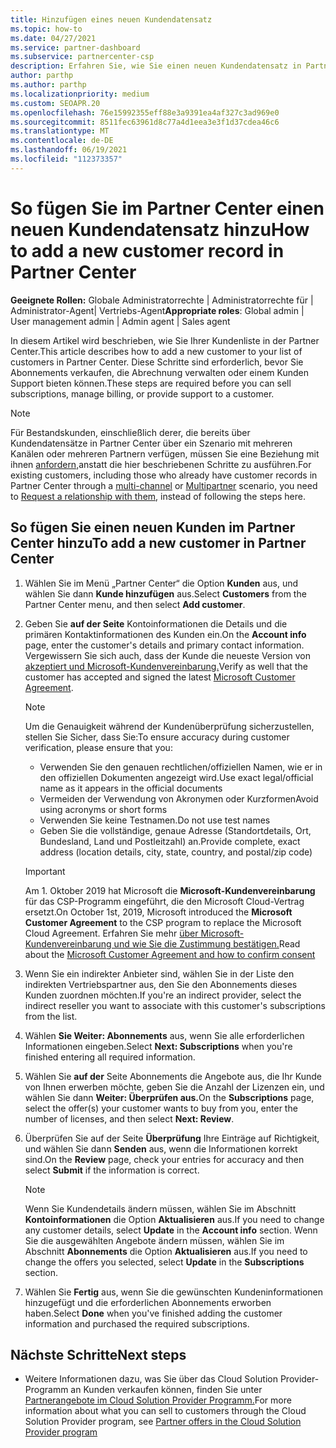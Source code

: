 ```yaml
---
title: Hinzufügen eines neuen Kundendatensatz
ms.topic: how-to
ms.date: 04/27/2021
ms.service: partner-dashboard
ms.subservice: partnercenter-csp
description: Erfahren Sie, wie Sie einen neuen Kundendatensatz in Partner Center. Anschließend können Sie die Kundenabonnements verkaufen, die Abrechnung verwalten oder Kundensupport bereitstellen.
author: parthp
ms.author: parthp
ms.localizationpriority: medium
ms.custom: SEOAPR.20
ms.openlocfilehash: 76e15992355eff88e3a9391ea4af327c3ad969e0
ms.sourcegitcommit: 8511fec63961d8c77a4d1eea3e3f1d37cdea46c6
ms.translationtype: MT
ms.contentlocale: de-DE
ms.lasthandoff: 06/19/2021
ms.locfileid: "112373357"
---
```

# <a name="how-to-add-a-new-customer-record-in-partner-center"></a><span data-ttu-id="62c28-104">So fügen Sie im Partner Center einen neuen Kundendatensatz hinzu</span><span class="sxs-lookup"><span data-stu-id="62c28-104">How to add a new customer record in Partner Center</span></span>

<span data-ttu-id="62c28-105">**Geeignete Rollen:** Globale Administratorrechte | Administratorrechte für | Administrator-Agent| Vertriebs-Agent</span><span class="sxs-lookup"><span data-stu-id="62c28-105">**Appropriate roles**: Global admin | User management admin | Admin agent | Sales agent</span></span>

<span data-ttu-id="62c28-106">In diesem Artikel wird beschrieben, wie Sie Ihrer Kundenliste in der Partner Center.</span><span class="sxs-lookup"><span data-stu-id="62c28-106">This article describes how to add a new customer to your list of customers in Partner Center.</span></span> <span data-ttu-id="62c28-107">Diese Schritte sind erforderlich, bevor Sie Abonnements verkaufen, die Abrechnung verwalten oder einem Kunden Support bieten können.</span><span class="sxs-lookup"><span data-stu-id="62c28-107">These steps are required before you can sell subscriptions, manage billing, or provide support to a customer.</span></span>

>[!NOTE]
><span data-ttu-id="62c28-108">Für Bestandskunden, einschließlich derer, die bereits über [](multichannel.md) Kundendatensätze in [](multipartner.md) Partner Center über ein Szenario mit mehreren Kanälen oder mehreren Partnern verfügen, müssen Sie eine Beziehung mit ihnen [anfordern,](request-a-relationship-with-a-customer.md)anstatt die hier beschriebenen Schritte zu ausführen.</span><span class="sxs-lookup"><span data-stu-id="62c28-108">For existing customers, including those who already have customer records in Partner Center through a [multi-channel](multichannel.md) or [Multipartner](multipartner.md) scenario, you need to [Request a relationship with them](request-a-relationship-with-a-customer.md), instead of following the steps here.</span></span>

## <a name="to-add-a-new-customer-in-partner-center"></a><span data-ttu-id="62c28-109">So fügen Sie einen neuen Kunden im Partner Center hinzu</span><span class="sxs-lookup"><span data-stu-id="62c28-109">To add a new customer in Partner Center</span></span>

1. <span data-ttu-id="62c28-110">Wählen Sie im Menü „Partner Center“ die Option **Kunden** aus, und wählen Sie dann **Kunde hinzufügen** aus.</span><span class="sxs-lookup"><span data-stu-id="62c28-110">Select **Customers** from the Partner Center menu, and then select **Add customer**.</span></span>

2. <span data-ttu-id="62c28-111">Geben Sie **auf der Seite** Kontoinformationen die Details und die primären Kontaktinformationen des Kunden ein.</span><span class="sxs-lookup"><span data-stu-id="62c28-111">On the **Account info** page, enter the customer's details and primary contact information.</span></span> <span data-ttu-id="62c28-112">Vergewissern Sie sich auch, dass der Kunde die neueste Version von [akzeptiert und Microsoft-Kundenvereinbarung.](agreements.md)</span><span class="sxs-lookup"><span data-stu-id="62c28-112">Verify as well that the customer has accepted and signed the latest [Microsoft Customer Agreement](agreements.md).</span></span>

   >[!NOTE]
   >
   ><span data-ttu-id="62c28-113">Um die Genauigkeit während der Kundenüberprüfung sicherzustellen, stellen Sie Sicher, dass Sie:</span><span class="sxs-lookup"><span data-stu-id="62c28-113">To ensure accuracy during customer verification, please ensure that you:</span></span>
   >
   >- <span data-ttu-id="62c28-114">Verwenden Sie den genauen rechtlichen/offiziellen Namen, wie er in den offiziellen Dokumenten angezeigt wird.</span><span class="sxs-lookup"><span data-stu-id="62c28-114">Use exact legal/official name as it appears in the official documents</span></span>
   >- <span data-ttu-id="62c28-115">Vermeiden der Verwendung von Akronymen oder Kurzformen</span><span class="sxs-lookup"><span data-stu-id="62c28-115">Avoid using acronyms or short forms</span></span>
   >- <span data-ttu-id="62c28-116">Verwenden Sie keine Testnamen.</span><span class="sxs-lookup"><span data-stu-id="62c28-116">Do not use test names</span></span>
   >- <span data-ttu-id="62c28-117">Geben Sie die vollständige, genaue Adresse (Standortdetails, Ort, Bundesland, Land und Postleitzahl) an.</span><span class="sxs-lookup"><span data-stu-id="62c28-117">Provide complete, exact address (location details, city, state, country, and postal/zip code)</span></span>

   >[!IMPORTANT]
   > <span data-ttu-id="62c28-118">Am 1. Oktober 2019 hat Microsoft die **Microsoft-Kundenvereinbarung** für das CSP-Programm eingeführt, die den Microsoft Cloud-Vertrag ersetzt.</span><span class="sxs-lookup"><span data-stu-id="62c28-118">On October 1st, 2019, Microsoft introduced the **Microsoft Customer Agreement** to the CSP program to replace the Microsoft Cloud Agreement.</span></span> <span data-ttu-id="62c28-119">Erfahren Sie mehr [über Microsoft-Kundenvereinbarung und wie Sie die Zustimmung bestätigen.](confirm-customer-agreement.md)</span><span class="sxs-lookup"><span data-stu-id="62c28-119">Read about the [Microsoft Customer Agreement and how to confirm consent](confirm-customer-agreement.md)</span></span>
  
3. <span data-ttu-id="62c28-120">Wenn Sie ein indirekter Anbieter sind, wählen Sie in der Liste den indirekten Vertriebspartner aus, den Sie den Abonnements dieses Kunden zuordnen möchten.</span><span class="sxs-lookup"><span data-stu-id="62c28-120">If you're an indirect provider, select the indirect reseller you want to associate with this customer's subscriptions from the list.</span></span>

4. <span data-ttu-id="62c28-121">Wählen **Sie Weiter: Abonnements** aus, wenn Sie alle erforderlichen Informationen eingeben.</span><span class="sxs-lookup"><span data-stu-id="62c28-121">Select **Next: Subscriptions** when you're finished entering all required information.</span></span>

5. <span data-ttu-id="62c28-122">Wählen Sie **auf der** Seite Abonnements die Angebote aus, die Ihr Kunde von Ihnen erwerben möchte, geben Sie die Anzahl der Lizenzen ein, und wählen Sie dann **Weiter: Überprüfen aus.**</span><span class="sxs-lookup"><span data-stu-id="62c28-122">On the **Subscriptions** page, select the offer(s) your customer wants to buy from you, enter the number of licenses, and then select **Next: Review**.</span></span>

6. <span data-ttu-id="62c28-123">Überprüfen Sie auf der Seite **Überprüfung** Ihre Einträge auf Richtigkeit, und wählen Sie dann **Senden** aus, wenn die Informationen korrekt sind.</span><span class="sxs-lookup"><span data-stu-id="62c28-123">On the **Review** page, check your entries for accuracy and then select **Submit** if the information is correct.</span></span>

   >[!NOTE]
   ><span data-ttu-id="62c28-124">Wenn Sie Kundendetails ändern müssen, wählen Sie im Abschnitt **Kontoinformationen** die Option **Aktualisieren** aus.</span><span class="sxs-lookup"><span data-stu-id="62c28-124">If you need to change any customer details, select **Update** in the **Account info** section.</span></span> <span data-ttu-id="62c28-125">Wenn Sie die ausgewählten Angebote ändern müssen, wählen Sie im Abschnitt **Abonnements** die Option **Aktualisieren** aus.</span><span class="sxs-lookup"><span data-stu-id="62c28-125">If you need to change the offers you selected, select **Update** in the **Subscriptions** section.</span></span>

7. <span data-ttu-id="62c28-126">Wählen Sie **Fertig** aus, wenn Sie die gewünschten Kundeninformationen hinzugefügt und die erforderlichen Abonnements erworben haben.</span><span class="sxs-lookup"><span data-stu-id="62c28-126">Select **Done** when you've finished adding the customer information and purchased the required subscriptions.</span></span>

## <a name="next-steps"></a><span data-ttu-id="62c28-127">Nächste Schritte</span><span class="sxs-lookup"><span data-stu-id="62c28-127">Next steps</span></span>

- <span data-ttu-id="62c28-128">Weitere Informationen dazu, was Sie über das Cloud Solution Provider-Programm an Kunden verkaufen können, finden Sie unter [Partnerangebote im Cloud Solution Provider Programm.](csp-offers.md)</span><span class="sxs-lookup"><span data-stu-id="62c28-128">For more information about what you can sell to customers through the Cloud Solution Provider program, see [Partner offers in the Cloud Solution Provider program](csp-offers.md)</span></span>


